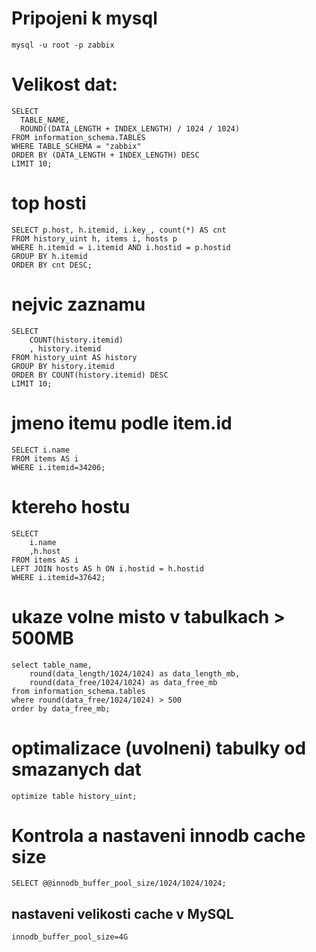 # Pripojeni k mysql
```
mysql -u root -p zabbix
```
# Velikost dat:
```
SELECT
  TABLE_NAME,
  ROUND((DATA_LENGTH + INDEX_LENGTH) / 1024 / 1024)
FROM information_schema.TABLES
WHERE TABLE_SCHEMA = "zabbix"
ORDER BY (DATA_LENGTH + INDEX_LENGTH) DESC
LIMIT 10;
```
# top hosti
```
SELECT p.host, h.itemid, i.key_, count(*) AS cnt
FROM history_uint h, items i, hosts p
WHERE h.itemid = i.itemid AND i.hostid = p.hostid
GROUP BY h.itemid
ORDER BY cnt DESC;
```
# nejvic zaznamu 
```
SELECT 
	COUNT(history.itemid)
	, history.itemid
FROM history_uint AS history
GROUP BY history.itemid
ORDER BY COUNT(history.itemid) DESC
LIMIT 10;
```
# jmeno itemu podle item.id
```
SELECT i.name 
FROM items AS i
WHERE i.itemid=34206;
```
# ktereho hostu
```
SELECT 
	i.name 
	,h.host
FROM items AS i
LEFT JOIN hosts AS h ON i.hostid = h.hostid
WHERE i.itemid=37642;
```
# ukaze volne misto v tabulkach > 500MB
```
select table_name,
	round(data_length/1024/1024) as data_length_mb, 
	round(data_free/1024/1024) as data_free_mb 
from information_schema.tables 
where round(data_free/1024/1024) > 500 
order by data_free_mb;
```
# optimalizace (uvolneni) tabulky od smazanych dat
```
optimize table history_uint;
```

# Kontrola a nastaveni innodb cache size
```
SELECT @@innodb_buffer_pool_size/1024/1024/1024;
```
## nastaveni velikosti cache v MySQL
```
innodb_buffer_pool_size=4G
```
```
